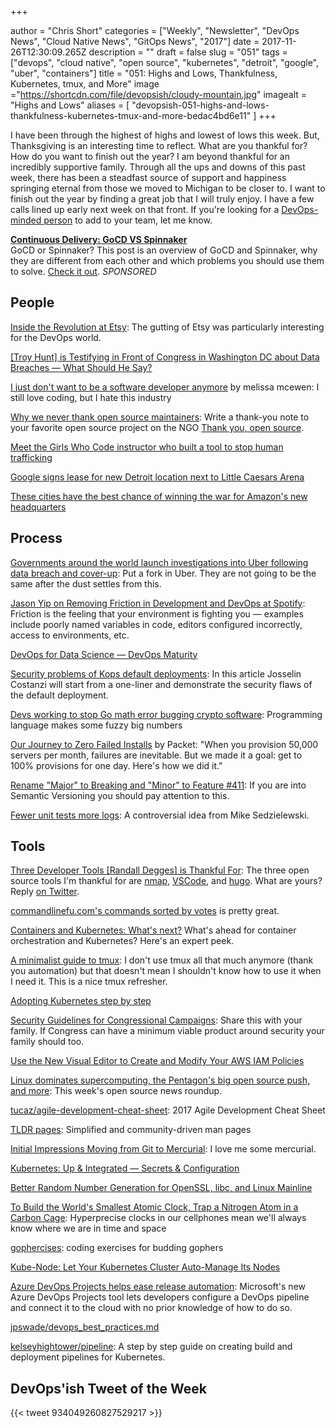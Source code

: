 +++

author = "Chris Short"
categories = ["Weekly", "Newsletter", "DevOps News", "Cloud Native News", "GitOps News", "2017"]
date = 2017-11-26T12:30:09.265Z
description = ""
draft = false
slug = "051"
tags = ["devops", "cloud native", "open source", "kubernetes", "detroit", "google", "uber", "containers"]
title = "051: Highs and Lows, Thankfulness, Kubernetes, tmux, and More"
image ="https://shortcdn.com/file/devopsish/cloudy-mountain.jpg"
imagealt = "Highs and Lows"
aliases = [
    "devopsish-051-highs-and-lows-thankfulness-kubernetes-tmux-and-more-bedac4bd6e11"
]
+++

I have been through the highest of highs and lowest of lows this week. But, Thanksgiving is an interesting time to reflect. What are you thankful for? How do you want to finish out the year? I am beyond thankful for an incredibly supportive family. Through all the ups and downs of this past week, there has been a steadfast source of support and happiness springing eternal from those we moved to Michigan to be closer to. I want to finish out the year by finding a great job that I will truly enjoy. I have a few calls lined up early next week on that front. If you're looking for a [DevOps-minded person](https://chrisshort.net/resume-cv) to add to your team, let me know.

[**Continuous Delivery: GoCD VS Spinnaker**](https://www.gocd.org/2017/07/10/gocd-vs-spinnaker/?utm_campaign=gocd_vs_spinnaker&utm_medium=email&utm_source=devopsish_newsletter&utm_content=gocd_vs_spinnaker&utm_term=)  
GoCD or Spinnaker? This post is an overview of GoCD and Spinnaker, why they are different from each other and which problems you should use them to solve. [Check it out](https://www.gocd.org/2017/07/10/gocd-vs-spinnaker/?utm_campaign=gocd_vs_spinnaker&utm_medium=email&utm_source=devopsish_newsletter&utm_content=gocd_vs_spinnaker&utm_term=). *SPONSORED*


## People

[Inside the Revolution at Etsy](https://www.nytimes.com/2017/11/25/business/etsy-josh-silverman.html): The gutting of Etsy was particularly interesting for the DevOps world.

[[Troy Hunt] is Testifying in Front of Congress in Washington DC about Data Breaches — What Should He Say?](https://www.troyhunt.com/im-testifying-in-front-of-congress-in-washington-dc-about-data-breaches-what-should-i-say/)

[I just don't want to be a software developer anymore](https://medium.com/@melissamcewen/i-just-dont-want-to-be-a-software-developer-anymore-a371422069a1) by melissa mcewen: I still love coding, but I hate this industry

[Why we never thank open source maintainers](https://windsooon.github.io/2017/11/23/Why%20we%20never%20thank%20open%20source%20maintainers/): Write a thank-you note to your favorite open source project on the NGO [Thank you, open source](https://www.thankyouopensource.com/).

[Meet the Girls Who Code instructor who built a tool to stop human trafficking](https://imagirlwhocodes.com/meet-the-girls-who-code-instructor-who-built-a-tool-to-stop-human-trafficking-caab90156290)

[Google signs lease for new Detroit location next to Little Caesars Arena](http://www.wxyz.com/news/google-signs-lease-for-new-detroit-location-next-to-little-caesars-arena)

[These cities have the best chance of winning the war for Amazon's new headquarters](https://www.cnbc.com/2017/11/20/these-cities-may-win-war-for-amazons-new-headquarters.html)

## Process

[Governments around the world launch investigations into Uber following data breach and cover-up](http://www.businessinsider.com/multiple-governments-launch-investigations-into-uber-following-data-breach-cover-up-2017-11): Put a fork in Uber. They are not going to be the same after the dust settles from this.

[Jason Yip on Removing Friction in Development and DevOps at Spotify](https://www.infoq.com/podcasts/Jason-Yip-Spotify): Friction is the feeling that your environment is fighting you — examples include poorly named variables in code, editors configured incorrectly, access to environments, etc.

[DevOps for Data Science — DevOps Maturity](https://blogs.msdn.microsoft.com/buckwoody/2017/11/22/devops-for-data-science-devops-maturity/)

[Security problems of Kops default deployments](https://medium.com/@jossctz/security-problems-of-kops-default-deployments-2819c157bc90): In this article Josselin Costanzi will start from a one-liner and demonstrate the security flaws of the default deployment.

[Devs working to stop Go math error bugging crypto software](https://www.theregister.co.uk/2017/11/23/go_math_error_has_potential_to_crock_crypto_software/): Programming language makes some fuzzy big numbers

[Our Journey to Zero Failed Installs](https://medium.com/@packet/our-journey-to-zero-failed-installs-8fb0ed93c8fd) by Packet: "When you provision 50,000 servers per month, failures are inevitable. But we made it a goal: get to 100% provisions for one day. Here's how we did it."

[Rename "Major" to Breaking and "Minor" to Feature #411](https://github.com/semver/semver/issues/411#issuecomment-346446936): If you are into Semantic Versioning you should pay attention to this.

[Fewer unit tests more logs](https://hackernoon.com/less-unit-tests-more-logs-8acbfedc24a0): A controversial idea from Mike Sedzielewski.

## Tools

[Three Developer Tools [Randall Degges] is Thankful For](https://developer.okta.com/blog/2017/11/22/three-developer-tools-im-thankful-for): The three open source tools I'm thankful for are [nmap](https://nmap.org/), [VSCode](https://code.visualstudio.com/), and [hugo](https://gohugo.io/). What are yours? Reply [on Twitter](https://twitter.com/ChrisShort/status/934616758966800384).

[commandlinefu.com's commands sorted by votes](https://www.commandlinefu.com/commands/browse/sort-by-votes) is pretty great.

[Containers and Kubernetes: What's next?](https://enterprisersproject.com/article/2017/11/containers-and-kubernetes-whats-next) What's ahead for container orchestration and Kubernetes? Here's an expert peek.

[A minimalist guide to tmux](https://medium.com/@peterxjang/a-minimalist-guide-to-tmux-13675fb160fa): I don't use tmux all that much anymore (thank you automation) but that doesn't mean I shouldn't know how to use it when I need it. This is a nice tmux refresher.

[Adopting Kubernetes step by step](https://medium.com/ingeniouslysimple/adopting-kubernetes-step-by-step-f93093c13dfe)

[Security Guidelines for Congressional Campaigns](https://techsolidarity.org/resources/congressional_howto.html): Share this with your family. If Congress can have a minimum viable product around security your family should too.

[Use the New Visual Editor to Create and Modify Your AWS IAM Policies](https://aws.amazon.com/blogs/security/use-the-new-visual-editor-to-create-and-modify-your-aws-iam-policies/)

[Linux dominates supercomputing, the Pentagon's big open source push, and more](https://opensource.com/article/17/11/news-november-25): This week's open source news roundup.

[tucaz/agile-development-cheat-sheet](https://github.com/tucaz/agile-development-cheat-sheet): 2017 Agile Development Cheat Sheet

[TLDR pages](http://tldr.sh/): Simplified and community-driven man pages

[Initial Impressions Moving from Git to Mercurial](https://lobste.rs/s/z6dilb/initial_impressions_moving_from_git): I love me some mercurial.

[Kubernetes: Up & Integrated — Secrets & Configuration](https://medium.com/qubit-engineering/kubernetes-up-integrated-secrets-configuration-5a15b9f5a6c6)

[Better Random Number Generation for OpenSSL, libc, and Linux Mainline](https://aws.amazon.com/blogs/opensource/better-random-number-generation-for-openssl-libc-and-linux-mainline/)

[To Build the World's Smallest Atomic Clock, Trap a Nitrogen Atom in a Carbon Cage](https://spectrum.ieee.org/semiconductors/materials/to-build-the-worlds-smallest-atomic-clock-trap-a-nitrogen-atom-in-a-carbon-cage): Hyperprecise clocks in our cellphones mean we'll always know where we are in time and space

[gophercises](https://gophercises.com/): coding exercises for budding gophers

[Kube-Node: Let Your Kubernetes Cluster Auto-Manage Its Nodes](https://thenewstack.io/kube-node-let-k8s-cluster-auto-manage-nodes/)

[Azure DevOps Projects helps ease release automation](http://searchcloudapplications.techtarget.com/news/450430465/Azure-DevOps-Projects-helps-ease-release-automation): Microsoft's new Azure DevOps Projects tool lets developers configure a DevOps pipeline and connect it to the cloud with no prior knowledge of how to do so.

[jpswade/devops_best_practices.md](https://gist.github.com/jpswade/4135841363e72ece8086146bd7bb5d91)

[kelseyhightower/pipeline](https://github.com/kelseyhightower/pipeline): A step by step guide on creating build and deployment pipelines for Kubernetes.

## DevOps'ish Tweet of the Week

{{< tweet 934049260827529217 >}}
